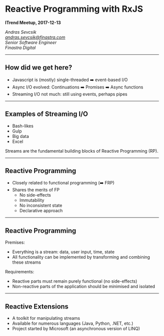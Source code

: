 # Reactive Programming with RxJS

**ITrend Meetup, 2017-12-13**

*Andras Sevcsik <br> <andras.sevcsik@finastra.com> <br>* 
*Senior Software Engineer <br>*
*Finastra Digital*

---

## How did we get here?

- Javascript is (mostly) single-threaded ➡️ event-based I/O
- Async I/O evolved: Continuations ➡️ Promises ➡️ Async functions
- Streaming I/O not much: still using events, perhaps pipes

---

## Examples of Streaming I/O

- Bash-likes
- Gulp
- Big data
- Excel

Streams are the fundamental building blocks of Reactive Programming (RP).

---

## Reactive Programming

- Closely related to functional programming (➡️ FRP)
- Shares the merits of FP
	- No side-effects
	- Immutability
	- No inconsistent state
	- Declarative approach

---

## Reactive Programming

Premises:
- Everything is a stream: data, user input, time, state
- All functionality can be implemented by transforming and combining these streams

Requirements:
- Reactive parts must remain purely functional (no side-effects)
- Non-reactive parts of the application should be minimised and isolated

---

## Reactive Extensions

- A toolkit for manipulating streams
- Available for numerous languages (Java, Python, .NET, etc.)
- Project started by Microsoft (an asynchronous version of LINQ)


